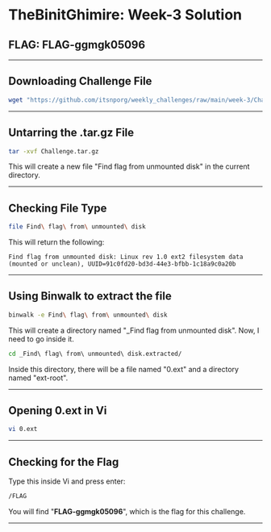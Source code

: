 # TheBinitGhimire: Week-3 Solution

## FLAG: FLAG-ggmgk05096

***

## Downloading Challenge File

```bash
wget "https://github.com/itsnporg/weekly_challenges/raw/main/week-3/Challenge.tar.gz"
```

***

## Untarring the .tar.gz File

```bash
tar -xvf Challenge.tar.gz
```

This will create a new file "Find flag from unmounted disk" in the current directory.

***

## Checking File Type

```bash
file Find\ flag\ from\ unmounted\ disk
```

This will return the following:

```
Find flag from unmounted disk: Linux rev 1.0 ext2 filesystem data (mounted or unclean), UUID=91c0fd20-bd3d-44e3-bfbb-1c18a9c0a20b
```

***

## Using Binwalk to extract the file

```bash
binwalk -e Find\ flag\ from\ unmounted\ disk
```

This will create a directory named "_Find flag from unmounted disk". Now, I need to go inside it.

```bash
cd _Find\ flag\ from\ unmounted\ disk.extracted/
```

Inside this directory, there will be a file named "0.ext" and a directory named "ext-root".

***

## Opening 0.ext in Vi

```bash
vi 0.ext
```

***

## Checking for the Flag

Type this inside Vi and press enter:

```bash
/FLAG
```

You will find "**FLAG-ggmgk05096**", which is the flag for this challenge.

***
